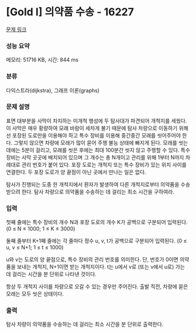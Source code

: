 # [Gold I] 의약품 수송 - 16227 

[문제 링크](https://www.acmicpc.net/problem/16227) 

### 성능 요약

메모리: 51716 KB, 시간: 844 ms

### 분류

다익스트라(dijkstra), 그래프 이론(graphs)

### 문제 설명

<p>표면 대부분을 사막이 차지하는 미개척 행성에 두 탐사대가 파견되어 개척지를 세웠다. 이 사막은 매우 황량하여 모래 바람이 세차게 불기 때문에 탐사 차량으로 이동하기 위해선 포장된 도로만을 이용해야 하고 특수 장비를 이용해 중간중간 모래를 씻어주어야 한다. 그렇지 않으면 차량에 모래가 많이 묻어 주행 불능 상태에 빠지게 된다. 모래를 씻는 데에는 5분이 걸리고, 모래를 씻은 후에는 최대 100분간 씻지 않고 주행할 수 있다. 특수 장비는 사막 곳곳에 배치되어 있으며 그 개수는 총 N개이고 관리를 위해 1부터 N까지 차례대로 관리 번호가 붙어 있다. 포장 도로는 개척지 또는 특수 장비가 있는 위치 사이를 연결한다. 두 포장 도로가 양 끝점이 아닌 곳에서 만나는 일은 없다.</p>

<p><meta charset="utf-8"></p>

<p>탐사가 진행되는 도중 한 개척지에서 환자가 발생하여 다른 개척지로부터 의약품을 수송받으려 한다. 탐사 차량으로 의약품을 수송하는 데 걸리는 최소 시간을 구하여라.</p>

### 입력 

 <p>첫째 줄에는 특수 장비의 개수 N과 포장 도로의 개수 K가 공백으로 구분되어 입력된다. (0 ≤ N ≤ 1000; 1 ≤ K ≤ 3000)</p>

<p><meta charset="utf-8"></p>

<p>둘째 줄부터 K+1째 줄에는 각 줄마다 정수 u, v, t가 공백으로 구분되어 입력된다. (0 ≤ u, v ≤ N+1; 1 ≤ t ≤ 1000)</p>

<p>u와 v는 도로의 양 끝점으로, 특수 장비의 관리 번호를 의미한다. 단, 번호가 0이면 의약품을 보내는 개척지, N+1이면 받는 개척지이다. t는 u에서 v로 (또는 v에서 u로) 가는 데 걸리는 시간을 분 단위로 나타낸 것이다.</p>

<p>항상 두 개척지 사이를 차량으로 오갈 수 있는 경우만 주어진다. 출발 직전, 차량에 묻은 모래는 모두 씻은 상태이다.</p>

### 출력 

 <p>탐사 차량이 의약품을 수송하는 데 걸리는 최소 시간을 분 단위로 출력한다.</p>

<p><meta charset="utf-8"></p>

